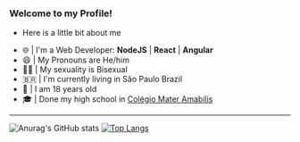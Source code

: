 ### Welcome to my Profile!
- Here is a little bit about me

* 🌐 | I'm a Web Developer: **NodeJS** | **React** | **Angular**
* 😄 | My Pronouns are He/him 
* 🏳️‍🌈 | My sexuality is Bisexual
* 🇧🇷  | I'm currently living in São Paulo Brazil
* 🧑 | I am 18 years old
* 🎓 | Done my high school in [Colégio Mater Amabilis](https://colegioma.com)


----
![Anurag's GitHub stats](https://github-readme-stats.vercel.app/api?username=DiogoNSPI06&count_private=true&bg_color=2C2F33)
[![Top Langs](https://github-readme-stats.vercel.app/api/top-langs/?username=DiogoNSPI06&layout=compact&bg_color=2C2F33)](https://github.com/anuraghazra/github-readme-stats)
<!--
**DiogoNSPI06/DiogoNSPI06** is a ✨ _special_ ✨ repository because its `README.md` (this file) appears on your GitHub profile.

Here are some ideas to get you started:

- 🔭 I’m currently working on ...
- 🌱 I’m currently learning ...
- 👯 I’m looking to collaborate on ...
- 🤔 I’m looking for help with ...
- 💬 Ask me about ...
- 📫 How to reach me: ...
- 😄 Pronouns: ...
- ⚡ Fun fact: ...
-->
